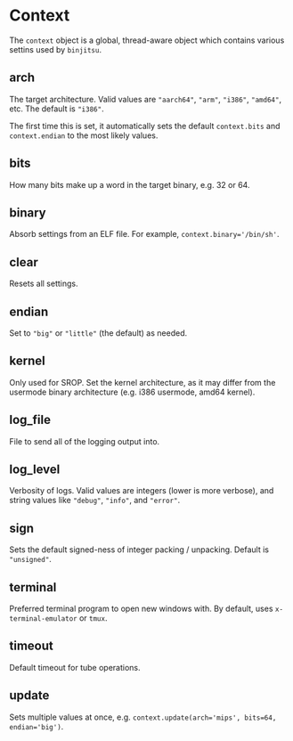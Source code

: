 # Context

The `context` object is a global, thread-aware object which contains various settins used by `binjitsu`.

## arch

The target architecture.  Valid values are `"aarch64"`, `"arm"`, `"i386"`, `"amd64"`, etc.  The default is `"i386"`.

The first time this is set, it automatically sets the default `context.bits` and `context.endian` to the most likely values.

## bits

How many bits make up a word in the target binary, e.g. 32 or 64.

## binary

Absorb settings from an ELF file.  For example, `context.binary='/bin/sh'`.

## clear

Resets all settings.

## endian

Set to `"big"` or `"little"` (the default) as needed.

## kernel

Only used for SROP.  Set the kernel architecture, as it may differ from the usermode binary architecture (e.g. i386 usermode, amd64 kernel).

## log_file

File to send all of the logging output into.

## log_level

Verbosity of logs.  Valid values are integers (lower is more verbose), and string values like `"debug"`, `"info"`, and `"error"`.

## sign

Sets the default signed-ness of integer packing / unpacking.  Default is `"unsigned"`.

## terminal

Preferred terminal program to open new windows with.  By default, uses `x-terminal-emulator` or `tmux`.

## timeout

Default timeout for tube operations.

## update

Sets multiple values at once, e.g. `context.update(arch='mips', bits=64, endian='big')`.
